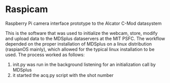# Raspicam
Raspberry Pi camera interface prototype to the Alcator C-Mod datasystem

This is the software that was used to initialize the webcam, store, modify and upload data
to the MDSplus dataservers at the MIT PSFC. The workflow depended on the proper installation
of MDSplus on a linux distribution (raspianOS mainly), which allowed for the typical linux
installation to be used.  The process worked as follows:

1) init.py was run in the background listening for an initialization call by MDSplus
2) it started the acq.py script with the shot number
